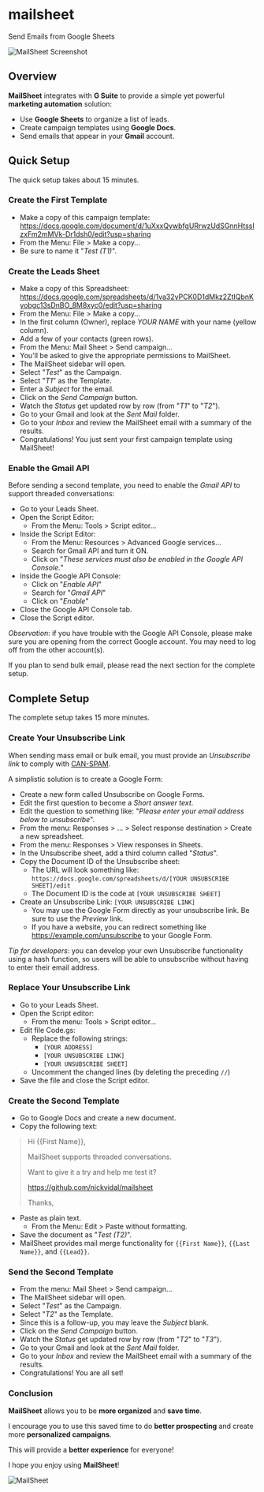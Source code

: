 # mailsheet
Send Emails from Google Sheets

![MailSheet Screenshot](https://github.com/nickvidal/mailsheet/blob/master/MailSheet_Screenshot.png)


## Overview

**MailSheet** integrates with **G Suite** to provide a simple yet powerful **marketing automation** solution:

* Use **Google Sheets** to organize a list of leads.
* Create campaign templates using **Google Docs**.
* Send emails that appear in your **Gmail** account.


## Quick Setup

The quick setup takes about 15 minutes.

### Create the First Template

- Make a copy of this campaign template:
https://docs.google.com/document/d/1uXxxQywbfgURrwzUdSGnnHtssIzxFm2mMVk-Dr1dsh0/edit?usp=sharing
- From the Menu: File > Make a copy...
- Be sure to name it "*Test (T1)*".

### Create the Leads Sheet

- Make a copy of this Spreadsheet:
https://docs.google.com/spreadsheets/d/1va32yPCK0D1dMkz2ZtIQbnKyobgc13sDnBO_8M8xyc0/edit?usp=sharing
- From the Menu: File > Make a copy...
- In the first column (Owner), replace *YOUR NAME* with your name (yellow column).
- Add a few of your contacts (green rows).
- From the Menu: Mail Sheet > Send campaign...
- You'll be asked to give the appropriate permissions to MailSheet.
- The MailSheet sidebar will open.
- Select "*Test*" as the Campaign.
- Select "*T1*" as the Template.
- Enter a *Subject* for the email.
- Click on the *Send Campaign* button.
- Watch the *Status* get updated row by row (from "*T1*" to "*T2*").
- Go to your Gmail and look at the *Sent Mail* folder.
- Go to your *Inbox* and review the MailSheet email with a summary of the results.
- Congratulations! You just sent your first campaign template using MailSheet!

### Enable the Gmail API

Before sending a second template, you need to enable the *Gmail API* to support threaded conversations:
- Go to your Leads Sheet.
- Open the Script Editor:
  - From the Menu: Tools > Script editor...
- Inside the Script Editor:
  - From the Menu: Resources > Advanced Google services...
  - Search for Gmail API and turn it ON.
  - Click on "*These services must also be enabled in the Google API Console.*"
- Inside the Google API Console:
  - Click on "*Enable API*"
  - Search for "*Gmail API*"
  - Click on "*Enable*"
- Close the Google API Console tab.
- Close the Script editor.

*Observation*: if you have trouble with the Google API Console, please make sure you are opening from the correct Google account. You may need to log off from the other account(s).

If you plan to send bulk email, please read the next section for the complete setup.

## Complete Setup

The complete setup takes 15 more minutes.

### Create Your Unsubscribe Link

When sending mass email or bulk email, you must provide an *Unsubscribe link* to comply with [CAN-SPAM](https://en.wikipedia.org/wiki/CAN-SPAM_Act_of_2003).

A simplistic solution is to create a Google Form:
- Create a new form called Unsubscribe on Google Forms.
- Edit the first question to become a *Short answer text*.
- Edit the question to something like: "*Please enter your email address below to unsubscribe*".
- From the menu: Responses > ... > Select response destination > Create a new spreadsheet.
- From the menu: Responses > View responses in Sheets.
- In the Unsubscribe sheet, add a third column called "*Status*".
- Copy the Document ID of the Unsubscribe sheet:
  - The URL will look something like: `https://docs.google.com/spreadsheets/d/[YOUR UNSUBSCRIBE SHEET]/edit`
  - The Document ID is the code at `[YOUR UNSUBSCRIBE SHEET]`
- Create an Unsubscribe Link: `[YOUR UNSUBSCRIBE LINK]`
  - You may use the Google Form directly as your unsubscribe link. Be sure to use the *Preview* link.
  - If you have a website, you can redirect something like https://example.com/unsubscribe to your Google Form.

*Tip for developers*: you can develop your own Unsubscribe functionality using a hash function, so users will be able to unsubscribe without having to enter their email address.

### Replace Your Unsubscribe Link

- Go to your Leads Sheet.
- Open the Script editor:
  - From the menu: Tools > Script editor...
- Edit file Code.gs:
  - Replace the following strings:
    - `[YOUR ADDRESS]`
    - `[YOUR UNSUBSCRIBE LINK]`
    - `[YOUR UNSUBSCRIBE SHEET]`
  - Uncomment the changed lines (by deleting the preceding `//`)
- Save the file and close the Script editor.

### Create the Second Template

- Go to Google Docs and create a new document.
- Copy the following text:

> Hi {{First Name}},
> 
> MailSheet supports threaded conversations.
> 
> Want to give it a try and help me test it?
>
> https://github.com/nickvidal/mailsheet
>
> Thanks,

- Paste as plain text.
  - From the Menu: Edit > Paste without formatting.
- Save the document as "*Test (T2)*".
- MailSheet provides mail merge functionality for `{{First Name}}`, `{{Last Name}}`, and `{{Lead}}`.


### Send the Second Template

- From the menu: Mail Sheet > Send campaign...
- The MailSheet sidebar will open.
- Select "*Test*" as the Campaign.
- Select "*T2*" as the Template.
- Since this is a follow-up, you may leave the *Subject* blank.
- Click on the *Send Campaign* button.
- Watch the *Status* get updated row by row (from "*T2*" to "*T3*").
- Go to your Gmail and look at the *Sent Mail* folder.
- Go to your *Inbox* and review the MailSheet email with a summary of the results.
- Congratulations! You are all set!

### Conclusion

**MailSheet** allows you to be **more organized** and **save time**.

I encourage you to use this saved time to do **better prospecting** and create more **personalized campaigns**.

This will provide a **better experience** for everyone!

I hope you enjoy using **MailSheet**!

![MailSheet](https://github.com/nickvidal/mailsheet/blob/master/mailsheet.png)
